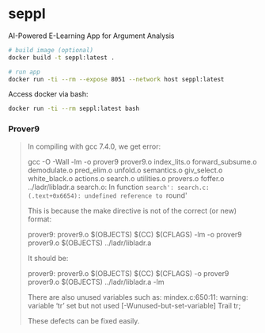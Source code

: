# seppl
AI-Powered E-Learning App for Argument Analysis


```sh
# build image (optional)
docker build -t seppl:latest .

# run app
docker run -ti --rm --expose 8051 --network host seppl:latest
```

Access docker via bash:

```sh
docker run -ti --rm seppl:latest bash
```


### Prover9

> In compiling with gcc 7.4.0, we get error:
> 
> gcc  -O -Wall -lm -o prover9 prover9.o index_lits.o forward_subsume.o demodulate.o pred_elim.o unfold.o semantics.o giv_select.o white_black.o actions.o search.o utilities.o provers.o foffer.o ../ladr/libladr.a
> search.o: In function `search':
> search.c:(.text+0x6654): undefined reference to `round'
> 
> This is because the make directive is not of the correct (or new) format:
> 
> prover9: prover9.o $(OBJECTS)
> 	$(CC) $(CFLAGS) -lm -o prover9 prover9.o $(OBJECTS) ../ladr/libladr.a
> 
> It should be:
> 
> prover9: prover9.o $(OBJECTS)
> 	$(CC) $(CFLAGS) -o prover9 prover9.o $(OBJECTS) ../ladr/libladr.a -lm
> 
> There are also unused variables such as:
> mindex.c:650:11: warning: variable ‘tr’ set but not used [-Wunused-but-set-variable]
>      Trail tr;
> 
> These defects can be fixed easily.